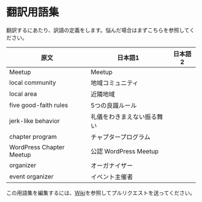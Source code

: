# 翻訳用語集

翻訳するにあたり、訳語の定義をします。悩んだ場合はまずこちらを参照してください。

|原文				|日本語1  |日本語2  |
|---|---|---|
|Meetup				|Meetup			|  |
|local community		|地域コミュニティ		|  |
|local area			|近隣地域		|  |
|five good-faith rules		|5つの良識ルール |  |
|jerk-like behavior		|礼儀をわきまえない振る舞い	|  |
|chapter program		|チャプタープログラム			|  |
|WordPress Chapter Meetup	|公認 WordPress Meetup	|  |
|organizer	|オーガナイザー	|  |
|event organizer	|イベント主催者	|  |

この用語集を編集するには、[Wiki](https://github.com/jawordpressorg/community-handbook/wiki/翻訳開始から提案までの流れ)を参照してプルリクエストを送ってください。
